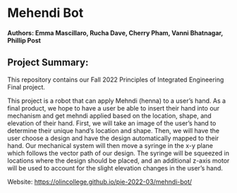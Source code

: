 # Mehendi Bot
#### Authors: Emma Mascillaro, Rucha Dave, Cherry Pham, Vanni Bhatnagar, Phillip Post

## **Project Summary**:
This repository contains our Fall 2022 Principles of Integrated Engineering Final project.

This project is a robot that can apply Mehndi (henna) to a user’s hand.  As a final product, we hope to have a user be able to insert their hand into our mechanism and get mehndi applied based on the location, shape, and elevation of their hand.  First, we will take an image of the user’s hand to determine their unique hand’s location and shape.  Then, we will have the user choose a design and have the design automatically mapped to their hand. Our mechanical system will then move a syringe in the x-y plane which follows the vector path of our design.  The syringe will be squeezed in locations where the design should be placed, and an additional z-axis motor will be used to account for the slight elevation changes in the user’s hand.

Website: https://olincollege.github.io/pie-2022-03/mehndi-bot/
